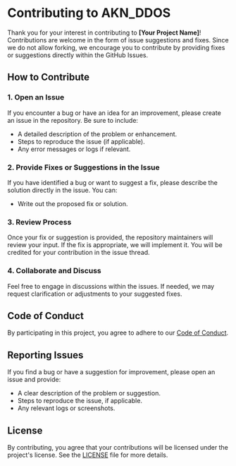 # Contributing to AKN_DDOS

Thank you for your interest in contributing to **[Your Project Name]**! Contributions are welcome in the form of issue suggestions and fixes. Since we do not allow forking, we encourage you to contribute by providing fixes or suggestions directly within the GitHub Issues.

## How to Contribute

### 1. Open an Issue
If you encounter a bug or have an idea for an improvement, please create an issue in the repository. Be sure to include:
- A detailed description of the problem or enhancement.
- Steps to reproduce the issue (if applicable).
- Any error messages or logs if relevant.

### 2. Provide Fixes or Suggestions in the Issue
If you have identified a bug or want to suggest a fix, please describe the solution directly in the issue. You can:
- Write out the proposed fix or solution.

### 3. Review Process
Once your fix or suggestion is provided, the repository maintainers will review your input. If the fix is appropriate, we will implement it. You will be credited for your contribution in the issue thread.

### 4. Collaborate and Discuss
Feel free to engage in discussions within the issues. If needed, we may request clarification or adjustments to your suggested fixes.

## Code of Conduct
By participating in this project, you agree to adhere to our [Code of Conduct](link-to-code-of-conduct).

## Reporting Issues
If you find a bug or have a suggestion for improvement, please open an issue and provide:
- A clear description of the problem or suggestion.
- Steps to reproduce the issue, if applicable.
- Any relevant logs or screenshots.

## License
By contributing, you agree that your contributions will be licensed under the project's license. See the [LICENSE](link-to-license) file for more details.
